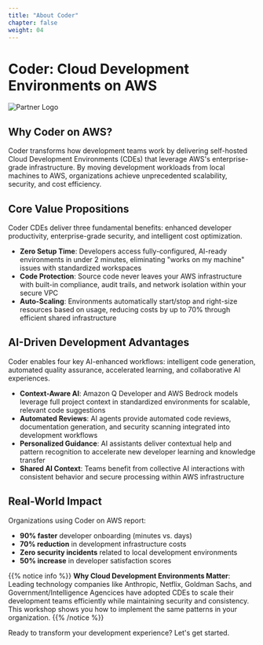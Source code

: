 ```yaml
---
title: "About Coder"
chapter: false
weight: 04
---
```


# Coder: Cloud Development Environments on AWS

![Partner Logo](/images/coder-logo-black.png)

## Why Coder on AWS?

Coder transforms how development teams work by delivering self-hosted Cloud Development Environments (CDEs) that leverage AWS's enterprise-grade infrastructure. By moving development workloads from local machines to AWS, organizations achieve unprecedented scalability, security, and cost efficiency.

## Core Value Propositions

Coder CDEs deliver three fundamental benefits: enhanced developer productivity, enterprise-grade security, and intelligent cost optimization.

- **Zero Setup Time**: Developers access fully-configured, AI-ready environments in under 2 minutes, eliminating "works on my machine" issues with standardized workspaces
- **Code Protection**: Source code never leaves your AWS infrastructure with built-in compliance, audit trails, and network isolation within your secure VPC
- **Auto-Scaling**: Environments automatically start/stop and right-size resources based on usage, reducing costs by up to 70% through efficient shared infrastructure

## AI-Driven Development Advantages

Coder enables four key AI-enhanced workflows: intelligent code generation, automated quality assurance, accelerated learning, and collaborative AI experiences.

- **Context-Aware AI**: Amazon Q Developer and AWS Bedrock models leverage full project context in standardized environments for scalable, relevant code suggestions
- **Automated Reviews**: AI agents provide automated code reviews, documentation generation, and security scanning integrated into development workflows
- **Personalized Guidance**: AI assistants deliver contextual help and pattern recognition to accelerate new developer learning and knowledge transfer
- **Shared AI Context**: Teams benefit from collective AI interactions with consistent behavior and secure processing within AWS infrastructure

## Real-World Impact

Organizations using Coder on AWS report:
- **90% faster** developer onboarding (minutes vs. days)
- **70% reduction** in development infrastructure costs
- **Zero security incidents** related to local development environments
- **50% increase** in developer satisfaction scores

{{% notice info %}}
**Why Cloud Development Environments Matter**: Leading technology companies like Anthropic, Netflix, Goldman Sachs, and Government/Intelligence Agencices have adopted CDEs to scale their development teams efficiently while maintaining security and consistency. This workshop shows you how to implement the same patterns in your organization.
{{% /notice %}}

Ready to transform your development experience? Let's get started.

